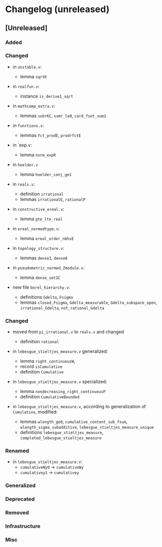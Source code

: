 # Changelog (unreleased)

## [Unreleased]

### Added

### Changed

- in `unstable.v`:
  + lemma `sqrtK`

- in `realfun.v`:
  + instance `is_derive1_sqrt`
- in `mathcomp_extra.v`:
  + lemmas `subrKC`, `sumr_le0`, `card_fset_sum1`

- in `functions.v`:
  + lemmas `fct_prodE`, `prodrfctE`

- in `exp.v:
  + lemma `norm_expR`
- in `hoelder.v`
  + lemma `hoelder_conj_ge1`

- in `reals.v`:
  + definition `irrational`
  + lemmas `irrationalE`, `rationalP` 

- in `constructive_ereal.v`:
  + lemma `gte_lte_real`

- in `ereal_normedtype.v`:
  + lemma `ereal_order_nbhsE`

- in `topology_structure.v`:
  + lemmas `denseI`, `dense0`

- in `pseudometric_normed_Zmodule.v`:
  + lemma `dense_set1C`

- new file `borel_hierarchy.v`:
  + definitions `Gdelta`, `Fsigma`
  + lemmas `closed_Fsigma`, `Gdelta_measurable`, `Gdelta_subspace_open`,
    `irrational_Gdelta`, `not_rational_Gdelta`

### Changed

- moved from `pi_irrational.v` to `reals.v` and changed
  + definition `rational`

- in `lebesgue_stieltjes_measure.v` generalized:
  + lemma `right_continuousW`, 
  + record `isCumulative`
  + definition `Cumulative`

- in `lebesgue_stieltjes_measure.v` specialized:
  + lemma `nondecreasing_right_continuousP`
  + definition `CumulativeBounded`

- in `lebesgue_stieltjes_measure.v`, according to generalization of `Cumulative`, modified:
  + lemmas `wlength_ge0`, `cumulative_content_sub_fsum`, `wlength_sigma_subadditive`, `lebesgue_stieltjes_measure_unique`
  + definitions `lebesgue_stieltjes_measure`, `completed_lebesgue_stieltjes_measure`

### Renamed

- in `lebesgue_stieltjes_measure.v`:
  + `cumulativeNy0` -> `cumulativeNy`
  + `cumulativey1` -> `cumulativey`

### Generalized

### Deprecated

### Removed

### Infrastructure

### Misc
